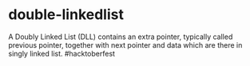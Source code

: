 # double-linkedlist
A Doubly Linked List (DLL) contains an extra pointer, typically called previous pointer, together with next pointer and data which are there in singly linked list.
#hacktoberfest
